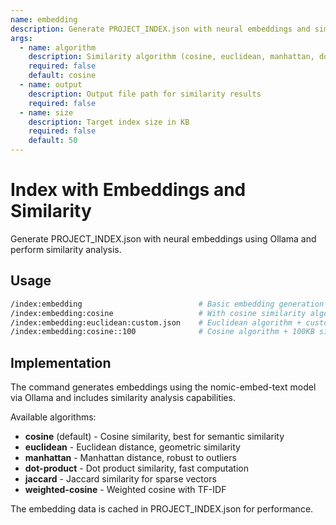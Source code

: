 ```yaml
---
name: embedding
description: Generate PROJECT_INDEX.json with neural embeddings and similarity analysis
args:
  - name: algorithm
    description: Similarity algorithm (cosine, euclidean, manhattan, dot-product, jaccard, weighted-cosine)
    required: false
    default: cosine
  - name: output
    description: Output file path for similarity results
    required: false
  - name: size
    description: Target index size in KB
    required: false
    default: 50
---
```


# Index with Embeddings and Similarity

Generate PROJECT_INDEX.json with neural embeddings using Ollama and perform similarity analysis.

## Usage

```bash
/index:embedding                          # Basic embedding generation
/index:embedding:cosine                   # With cosine similarity algorithm
/index:embedding:euclidean:custom.json    # Euclidean algorithm + custom output
/index:embedding:cosine::100              # Cosine algorithm + 100KB size
```

## Implementation

The command generates embeddings using the nomic-embed-text model via Ollama and includes similarity analysis capabilities.

Available algorithms:
- **cosine** (default) - Cosine similarity, best for semantic similarity
- **euclidean** - Euclidean distance, geometric similarity  
- **manhattan** - Manhattan distance, robust to outliers
- **dot-product** - Dot product similarity, fast computation
- **jaccard** - Jaccard similarity for sparse vectors
- **weighted-cosine** - Weighted cosine with TF-IDF

The embedding data is cached in PROJECT_INDEX.json for performance.